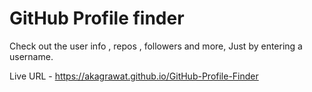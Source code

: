 # GitHub Profile finder
Check out the user info , repos , followers and more,  Just by entering a username.


Live URL - https://akagrawat.github.io/GitHub-Profile-Finder

